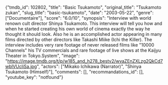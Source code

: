 {"tmdb_id": 102802, "title": "Basic Tsukamoto", "original_title": "Tsukamoto zukan", "slug_title": "basic-tsukamoto", "date": "2003-05-22", "genre": ["Documentaire"], "score": "6.0/10", "synopsis": "Interview with world renown cult director Shinya Tsukamoto. This interview will tell you how and when he started creating his own world of cinema exactly the way he thought it should look. Also he is an accomplished actor appearing in many films directed by other directors like Takashi Miike (Ichi the Killer). The interview includes very rare footage of never released films like \"10000 Channels\" his TV commercials and rare footage of live shows at the Kaijyu Theater in Tokyo.System", "image": "https://image.tmdb.org/t/p/w185_and_h278_bestv2/wvaZEnZXLzg2QkCd7wblVUcliSa.jpg", "actors": ["Mikako Ichikawa (Narrator)", "Shinya Tsukamoto (Himself)"], "comments": [], "recommandations_id": [], "youtube_key": "notfound"}